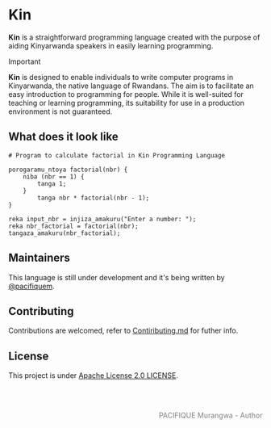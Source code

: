 # Kin

**Kin** is a straightforward programming language created with the purpose of aiding Kinyarwanda speakers in easily learning programming.
> [!Important]
> **Kin** is designed to enable individuals to write computer programs in Kinyarwanda, the native language of Rwandans. The aim is to facilitate an easy introduction to programming for people. While it is well-suited for teaching or learning programming, its suitability for use in a production environment is not guaranteed.

## What does it look like

```kin
# Program to calculate factorial in Kin Programming Language

porogaramu_ntoya factorial(nbr) {
    niba (nbr == 1) {
        tanga 1;
    }
        tanga nbr * factorial(nbr - 1);
}

reka input_nbr = injiza_amakuru("Enter a number: ");
reka nbr_factorial = factorial(nbr);
tangaza_amakuru(nbr_factorial);
```

## Maintainers

This language is still under development and it's being written by [@pacifiquem](https://github.com/pacifiquem).

## Contributing

Contributions are welcomed, refer to [Contiributing.md](https://github.com/kin-lang/kin/blob/main/contributing.md) for futher info.

## License

This project is under [Apache License 2.0 LICENSE](https://github.com/kin-lang/kin/blob/main/LICENSE).

<br>
<br>

<p align="right" style="color: gray; font: bold;">PACIFIQUE Murangwa - Author</p>
